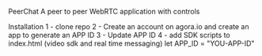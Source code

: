 PeerChat
A peer to peer WebRTC application with controls

Installation
1 - clone repo
2 - Create an account on agora.io and create an app to generate an APP ID
3 - Update APP ID
4 - add SDK scripts to index.html (video sdk and real time messaging)
let APP_ID = "YOU-APP-ID"
